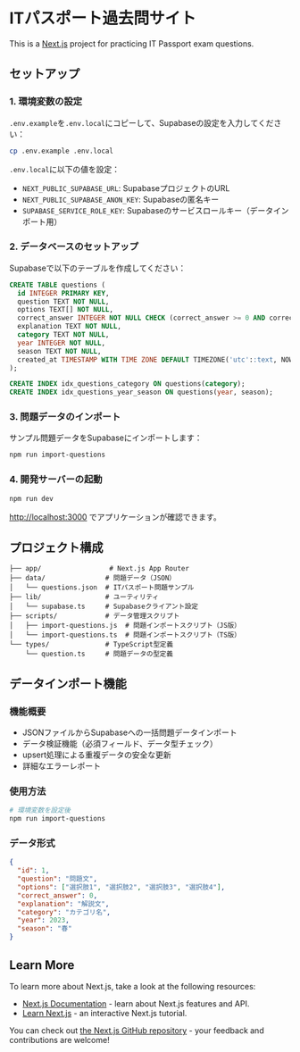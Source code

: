 # ITパスポート過去問サイト

This is a [Next.js](https://nextjs.org) project for practicing IT Passport exam questions.

## セットアップ

### 1. 環境変数の設定

`.env.example`を`.env.local`にコピーして、Supabaseの設定を入力してください：

```bash
cp .env.example .env.local
```

`.env.local`に以下の値を設定：
- `NEXT_PUBLIC_SUPABASE_URL`: SupabaseプロジェクトのURL
- `NEXT_PUBLIC_SUPABASE_ANON_KEY`: Supabaseの匿名キー
- `SUPABASE_SERVICE_ROLE_KEY`: Supabaseのサービスロールキー（データインポート用）

### 2. データベースのセットアップ

Supabaseで以下のテーブルを作成してください：

```sql
CREATE TABLE questions (
  id INTEGER PRIMARY KEY,
  question TEXT NOT NULL,
  options TEXT[] NOT NULL,
  correct_answer INTEGER NOT NULL CHECK (correct_answer >= 0 AND correct_answer <= 3),
  explanation TEXT NOT NULL,
  category TEXT NOT NULL,
  year INTEGER NOT NULL,
  season TEXT NOT NULL,
  created_at TIMESTAMP WITH TIME ZONE DEFAULT TIMEZONE('utc'::text, NOW()) NOT NULL
);

CREATE INDEX idx_questions_category ON questions(category);
CREATE INDEX idx_questions_year_season ON questions(year, season);
```

### 3. 問題データのインポート

サンプル問題データをSupabaseにインポートします：

```bash
npm run import-questions
```

### 4. 開発サーバーの起動

```bash
npm run dev
```

[http://localhost:3000](http://localhost:3000) でアプリケーションが確認できます。

## プロジェクト構成

```
├── app/                 # Next.js App Router
├── data/               # 問題データ（JSON）
│   └── questions.json  # ITパスポート問題サンプル
├── lib/                # ユーティリティ
│   └── supabase.ts     # Supabaseクライアント設定
├── scripts/            # データ管理スクリプト
│   ├── import-questions.js  # 問題インポートスクリプト（JS版）
│   └── import-questions.ts  # 問題インポートスクリプト（TS版）
└── types/              # TypeScript型定義
    └── question.ts     # 問題データの型定義
```

## データインポート機能

### 機能概要
- JSONファイルからSupabaseへの一括問題データインポート
- データ検証機能（必須フィールド、データ型チェック）
- upsert処理による重複データの安全な更新
- 詳細なエラーレポート

### 使用方法

```bash
# 環境変数を設定後
npm run import-questions
```

### データ形式

```json
{
  "id": 1,
  "question": "問題文",
  "options": ["選択肢1", "選択肢2", "選択肢3", "選択肢4"],
  "correct_answer": 0,
  "explanation": "解説文",
  "category": "カテゴリ名",
  "year": 2023,
  "season": "春"
}
```

## Learn More

To learn more about Next.js, take a look at the following resources:

- [Next.js Documentation](https://nextjs.org/docs) - learn about Next.js features and API.
- [Learn Next.js](https://nextjs.org/learn) - an interactive Next.js tutorial.

You can check out [the Next.js GitHub repository](https://github.com/vercel/next.js) - your feedback and contributions are welcome!
